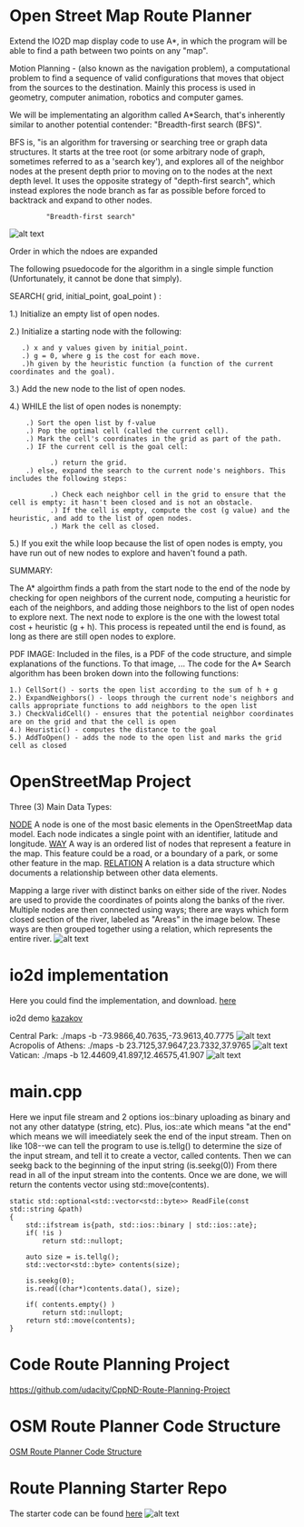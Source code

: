 # Open Street Map Route Planner
 Extend the IO2D map display code to use A*, in which the program will be able to find a path between two points on any "map".
 
 Motion Planning - (also known as the navigation problem), a computational problem to find a sequence of valid configurations that moves that object from the sources to the destination. Mainly this process is used in geometry, computer animation, robotics and computer games.
 
 We will be implementating an algorithm called A*Search, that's inherently similar to another potential contender: "Breadth-first search (BFS)".
 
 BFS is, "is an algorithm for traversing or searching tree or graph data structures. It starts at the tree root (or some arbitrary node of graph, sometimes referred to as a 'search key'), and explores all of the neighbor nodes at the present depth prior to moving on to the nodes at the next depth level. It uses the opposite strategy of "depth-first search", which instead explores the node branch as far as possible before forced to backtrack and expand to other nodes. 
 
             "Breadth-first search"
 
 ![alt text](https://upload.wikimedia.org/wikipedia/commons/thumb/3/33/Breadth-first-tree.svg/300px-Breadth-first-tree.svg.png)
 
 
   Order in which the ndoes are expanded
   
   
   
   The following psuedocode for the algorithm in a single simple function (Unfortunately, it cannot be done that simply).
   
SEARCH( grid, initial_point, goal_point ) :

1.) Initialize an empty list of open nodes.

2.) Initialize a starting node with the following:

       .) x and y values given by initial_point.
       .) g = 0, where g is the cost for each move.
       .)h given by the heuristic function (a function of the current coordinates and the goal).
       
3.) Add the new node to the list of open nodes.

4.) WHILE the list of open nodes is nonempty:

        .) Sort the open list by f-value
        .) Pop the optimal cell (called the current cell).
        .) Mark the cell's coordinates in the grid as part of the path.
        .) IF the current cell is the goal cell:

              .) return the grid.
        .) else, expand the search to the current node's neighbors. This includes the following steps:

              .) Check each neighbor cell in the grid to ensure that the cell is empty: it hasn't been closed and is not an obstacle.
              .) If the cell is empty, compute the cost (g value) and the heuristic, and add to the list of open nodes.
              .) Mark the cell as closed.
              
5.) If you exit the while loop because the list of open nodes is empty, you have run out of new nodes to explore and haven't found a path.


SUMMARY:

The A* algoirthm finds a path from the start node to the end of the node by checking for open neighbors of the current node, computing a heuristic for each of the neighbors, and adding those neighbors to the list of open nodes to explore next. The next node to explore is the one with the lowest total cost + heuristic (g + h). This process is repeated until the end is found, as long as there are still open nodes to explore.





PDF IMAGE:
Included in the files, is a PDF of the code structure, and simple explanations of the functions. To that image, ...
The code for the A* Search algorithm has been broken down into the following functions:

    1.) CellSort() - sorts the open list according to the sum of h + g
    2.) ExpandNeighbors() - loops through the current node's neighbors and calls appropriate functions to add neighbors to the open list
    3.) CheckValidCell() - ensures that the potential neighbor coordinates are on the grid and that the cell is open
    4.) Heuristic() - computes the distance to the goal
    5.) AddToOpen() - adds the node to the open list and marks the grid cell as closed


# OpenStreetMap Project
Three (3) Main Data Types:

[NODE](https://wiki.openstreetmap.org/wiki/Node)
      A node is one of the most basic elements in the OpenStreetMap data model. Each node indicates a single point with an identifier, latitude and longitude.
[WAY](https://wiki.openstreetmap.org/wiki/Way)
      A way is an ordered list of nodes that represent a feature in the map. This feature could be a road, or a boundary of a park, or some other feature in the map. 
[RELATION](https://wiki.openstreetmap.org/wiki/Relation)
      A relation is a data structure which documents a relationship between other data elements.
      
Mapping a large river with distinct banks on either side of the river. 
    Nodes are used to provide the coordinates of points along the banks of the river. Multiple nodes are then connected using ways; there are ways which form closed section of the river, labeled as "Areas" in the image below. These ways are then grouped together using a relation, which represents the entire river.
    ![alt text](https://video.udacity-data.com/topher/2019/August/5d51adfa_osm-river/osm-river.png)

# io2d implementation
Here you could find the implementation, and download. [here](https://github.com/cpp-io2d/P0267_RefImpl/blob/master/BUILDING.md)

io2d demo [kazakov](https://kazakov.life/2018/06/07/io2d-demo-maps/)

Central Park:
./maps -b -73.9866,40.7635,-73.9613,40.7775
![alt text](https://kazakov.life/wordpress/wp-content/uploads/2018/06/central_park.png)
Acropolis of Athens:
./maps -b 23.7125,37.9647,23.7332,37.9765
![alt text](https://kazakov.life/wordpress/wp-content/uploads/2018/06/athens_acropolis.png)
Vatican:
./maps -b 12.44609,41.897,12.46575,41.907
![alt text](https://kazakov.life/wordpress/wp-content/uploads/2018/06/vatican.png)

# main.cpp
Here we input file stream and 2 options 
ios::binary uploading as binary and not any other datatype (string, etc). Plus, ios::ate which means "at the end" which means we will imeediately seek the end of the input stream. Then on like 108--we can tell the program to use is.tellg() to determine the size of the input stream, and tell it to create a vector, called contents. Then we can seekg back to the beginning of the input string (is.seekg(0)) From there read in all of the input stream into the contents. Once we are done, we will return the contents vector using std::move(contents). 
```
static std::optional<std::vector<std::byte>> ReadFile(const std::string &path)
{   
    std::ifstream is{path, std::ios::binary | std::ios::ate};
    if( !is )
        return std::nullopt;
    
    auto size = is.tellg();
    std::vector<std::byte> contents(size);    
    
    is.seekg(0);
    is.read((char*)contents.data(), size);

    if( contents.empty() )
        return std::nullopt;
    return std::move(contents);
}
```

# Code Route Planning Project
https://github.com/udacity/CppND-Route-Planning-Project

# OSM Route Planner Code Structure

[OSM Route Planner Code Structure](https://lucid.app/publicSegments/view/ccfc56ec-8c49-4ab1-8bc5-0c0afb594aa1/image.png)

# Route Planning Starter Repo
The starter code can be found [here](https://github.com/udacity/CppND-Route-Planning-Project)
![alt text](https://github.com/udacity/CppND-Route-Planning-Project/blob/master/map.png)


